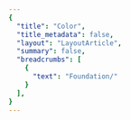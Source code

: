 ```yaml
---
{
  "title": "Color",
  "title_metadata": false,
  "layout": "LayoutArticle",
  "summary": false,
  "breadcrumbs": [
    {
      "text": "Foundation/"
    }
  ],
}
---
```

<cdr-doc-tabs :labels="['Overview', 'Guidelines', 'Resources']">
<template slot="Overview">
<cdr-doc-table-of-contents-shell>

Color design tokens store the fundamental color decisions of REI’s visual language:
  - Naming entities to store visual design attributes such as color specifications
  - Replacing hard-coded values such as hex values for color
  - Maintaining a scalable and consistent visual system for UI development
  - Delivering updates to the brand identity with minimal impact to the code
  - Specifying a hierarchical and semantically defined system


## Color Tokens

### Web and Mobile
List of color tokens with descriptions, Cedar Color Options used, and values. Web and mobile color tokens have identical hex values but the naming pattern differs. For example, color token names are:
  - **For Web:** cdr-color-text-primary-lightmode 
  - **For Android:** cdr_color_text_primary_lightmode
  
#### Background
| Token| Token Name and Usage | Token Values |
| :--- | :--- | :--- |
| `CSS code for`  <br> `color-background-lightest`| **color-background-lightest** <br>Only use for light background color - lightest value   | #ffffff<br><nobr>r255  g255  b255   
| `CSS code for`  <br> `color-background-lighter`| **color-background-lighter** <br>Only use for light background color - value is between light and lightest   | #fafafa<br><nobr>r250  g250  b250  |
| `CSS code for` <br> `color-background-light`  | **color-background-light** <br>Only use for light background color <br>  | #f7f7f7<br><nobr>r247  g247  b247   
| `CSS code for`  <br> `color-background-dark`   | **color-background-dark** <br>Only use for dark background color   | #292929<br><nobr>r41  g41  b41  |
| `CSS code for` <br> `color-background-darker` | **color-background-darker** <br>Only use for dark background color - darkest value   | #1a1a1a<br><nobr>r26  g26  b26  |

<hr>

#### Typography Colors
##### Text or Foreground Colors on Light Backgrounds

| Token| Token Name and Usage | Token Values |
| :--- | :--- | :--- |
| ` CSS code for`  <br> `cdr-color-text-primary-lightmode` | **cdr-color-text-primary-lightmode** <br>  Primary body text color on a light background | #292929<br><nobr>r41  g41  b41 |
| ` CSS code for`  <br> `cdr-color-text-secondary-lightmode` | **cdr-color-text-secondary-lightmode** <br>Secondary or supplemental text color on a light background   | #616161<br><nobr>r97  g97  b97   
| ` CSS code for`  <br> `cdr-color-text-link-lightmode`   | **cdr-color-text-link-lightmode** <br>Link text color on a light background  | #3278ae<br><nobr>r50  g120  b174   
| ` CSS code for`  <br> `cdr-color-text-disabled-lightmode`  | **cdr-color-text-disabled-lightmode** <br>Disabled text color for interactive UI elements on a light background  | #b8b8b8<br><nobr>r184  g184  b184   
| ` CSS code for`  <br> `cdr-color-text-error-lightmode`  | **cdr-color-text-error-lightmode** <br>Error text color on a light background  | #b5292b<br><nobr>r181  g41  b43  |

<br>

##### Text or Foreground Colors on Dark Backgrounds
| Token| Token Name and Usage | Token Values |
| :--- | :--- | :--- |
| `CSS code for`  <br> `color-text-primary-darkmode`   | **color-text-primary-darkmode** <br>Primary body text color on a dark background     | #fafafa<br><nobr>r250  g250  b250  |
| `CSS code for`  <br> `color-text-secondary-darkmode`   | **color-text-secondary-darkmode** <br>Secondary or supplemental text color on a dark background    | #999999<br><nobr>r153  g153  b153  |
| `CSS code for`  <br> `color-text-link-darkmode`   | **color-text-link-darkmode** <br>Link text color on a dark background    | #5197cd<br><nobr>r81  g151  b205  |
| `CSS code for`  <br> `color-text-disabled-darkmode`   | **color-text-disabled-darkmode** <br>Disabled text color for interactive UI elements on a dark background    | #616161<br><nobr>r97  g97  b97  |
| `CSS code for` <br> `color-text-error-darkmode`   | **color-text-error-darkmode** <br>Error text color on a dark background     | #e86868<br><nobr>r232  g104  b104  |

<hr>

#### Forms Colors
##### Text and Backgrounds for Forms on Light Backgrounds
| Token| Token Name and Usage | Token Values |
| :--- | :--- | :--- |
| `CSS code for`  <br> `color-text-form-label-lightmode`   | **color-text-form-label-lightmode** <br>Label text color for forms on a light background. Can also be used for input entry text    | #292929<br><nobr>r41  g41  b41  |
| `CSS code for`  <br> `color-text-form-placeholder-lightmode`   | **color-text-form-placeholder-lightmode** <br>Placeholder text color for forms on a light background     | #616161<br><nobr>r97  g97  b97  |
| `CSS code for`  <br> `color-text-form-disabled-lightmode`   | **color-text-form-disabled-lightmode** <br>Disabled text color for forms on a light background     | #b8b8b8<br><nobr>r184  g184  b184  |
| `CSS code for`  <br> `color-background-form-lightmode`   | **color-background-form-lightmode** <br>Light background color for forms    | #ffffff<br><nobr>r255  g255  b255  |
| `CSS code for` <br> `color-background-form-input-lightmode`   | **color-background-form-input-lightmode** <br>Light background color for input controls    | #ffffff<br><nobr>r255  g255  b255  |

<br>

##### Text and Backgrounds for Forms on Dark Backgrounds
| Token| Token Name and Usage | Token Values |
| :--- | :--- | :--- |
| `CSS code for`  <br> `color-text-form-label-darkmode`   | **color-text-form-label-darkmode** <br>Label text color for forms on a dark background. Can also be used for input entry text    | #fafafa<br><nobr>r250  g250  b250   |
| `CSS code for`  <br> `color-text-form-placeholder-darkmode`   | **color-text-form-placeholder-darkmode** <br>Placeholder text color for forms on a dark background     | #999999<br><nobr>r153  g153  b153   |
| `CSS code for`  <br> `color-text-form-disabled-darkmode`   | **color-text-form-disabled-darkmode** <br>Disabled text color for forms on a dark background     | #616161<br><nobr>r97  g97  b97   |
| `CSS code for`  <br> `color-background-form-darkmode`   | **color-background-form-darkmode** <br>Dark background color for forms    | #292929<br><nobr> r41  g41  b41  |
| `CSS code for` <br> `color-background-form-input-darkmode`   | **color-background-form-input-darkmode** <br>Dark background color for input control    | #292929<br><nobr> r41  g41  b41  |

<hr>

#### Border Colors
##### For Light Backgrounds
| Token| Token Name and Usage | Token Values |
| :--- | :--- | :--- |
| `CSS code for`  <br> `color-border-primary-lightmode`   | **color-border-primary-lightmode** <br>Primary border color for light background    | #616161<br><nobr>r97  g97  b97  |
| `CSS code for`  <br> `color-border-secondary-lightmode`   | **color-border-secondary-lightmode** <br>Secondary border color for light background    | #b8b8b8<br><nobr>r184  g184  b184  |
| `CSS code for`  <br> `color-border-disabled-lightmode`   | **color-border-disabled-lightmode** <br>Border color for disabled state for light background     | #dadada<br><nobr> r218  g218  b218   
| `CSS code for`  <br> `color-border-error-lightmode`   | **color-border-error-lightmode** <br>Border color for error validation state for light background     | #e86868<br><nobr>r232  g104  b104   
| `CSS code for` <br> `color-border-selected-lightmode`   | **color-border-selected-lightmode** <br>     | #2b6692<br><nobr>r43  g102  b146  |

<br>

##### For Dark Backgrounds
| Token| Token Name and Usage | Token Values |
| :--- | :--- | :--- |
| `CSS code for`  <br> `color-border-primary-darkmode`   | **color-border-primary-darkmode** <br>Primary border color for dark background    | #fafafa<br><nobr>r250  g250  b250  |
| `CSS code for`  <br> `color-border-secondary-darkmode`   | **color-border-secondary-darkmode** <br>Secondary border color for dark background    | #999999<br><nobr>r153  g153  b153  |
| `CSS code for`  <br> `color-border-disabled-darkmode`   | **color-border-disabled-darkmode** <br>Border color for disabled state for light background     | #dadada<br><nobr>r218  g218  b218   

<br>

</cdr-doc-table-of-contents-shell>
</template>


<template slot="Guidelines">
<cdr-doc-table-of-contents-shell>

Cedar offers a range of colors designed to be accessed, understood, and used by all people regardless of their age, background, or ability. We meet or exceed color contrast [WCAG AA accessibility standards](https://www.w3.org/WAI/standards-guidelines/wcag/).

## Examples
<do-dont :examples="[
  {
    type: 'do',
    image: 'color-illustrations/color_1_do.png',
    caption: 'use approved background colors to separate content areas'
  },
  {
    type: 'dont',
    image: 'color-illustrations/color_1_dont.png',
    caption: 'use accent colors as backgrounds'
  }
]" />

<br>

<do-dont :examples="[
  {
    type: 'do',
    image: 'color-illustrations/color_2_do.png',
    caption: 'arrange background colors to promote page hierarchy by minimizing shifts in background'
  },
  {
    type: 'dont',
    image: 'color-illustrations/color_2_dont.png',
    caption: 'alternate background colors in visually jarring ways'
  }
]" />

<br>
## Accessibility 
Text choices should be paired with their corresponding background color to ensure accessibility. Legend descriptions for WCAG contrast ratios requirements are:
  - AAA: 7:1 for normal text and 4.5:1 for large text 
  - AA: 4.5:1 for normal text and 3:1 for large text
  - AA-LG: Only for large text and graphical objects and user interface components

Note: Large text is defined as 14 point (typically 18.66px) and bold or larger, or 18 point (typically 24px) or larger.



**TBD - more content goes here**

<br>

</cdr-doc-table-of-contents-shell>
</template>


<template slot="Resources">
<cdr-doc-table-of-contents-shell>

## Color Options
Color options are part of the Cedar base color palette. You will find these colors in use throughout Cedar components and design recommendations. Developer note: Please use the variables in your code instead of hex values, as it ensures that your application will stay current.


**TBD - more content goes here**

<br>

</cdr-doc-table-of-contents-shell>
</template>
